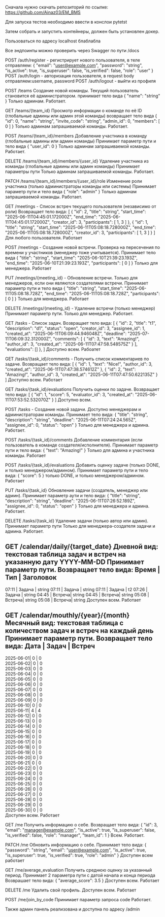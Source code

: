 Сначала нужно скачать репозиторий по ссылке: https://github.com/Ainaz03/EM_BMS

Для запуска тестов необходимо ввести в конслои pytetst

Затем собрать и запустить контейнеры, должен быть установлен докер.

Пользоваться по адресу localhost блаблабла

Все эндпоинты можно проверить через Swagger по пути /docs

POST /auth/register - регистрирует нового пользователя, в теле отправляем:
{
  "email": "user@example.com",
  "password": "string",
  "is_active": true,
  "is_superuser": false,
  "is_verified": false,
  "role": "user"
} 
POST /auth/login - авторизация пользователя, в request body отправляем:username, password
POST /auth/logout - выйти из профиля




POST /teams Создание новой команды. Текущий пользователь становится её администратором.
принимает тело вида
{
  "name": "string"
}
Только админам. Работает.

GET /teams/{team_id} Просмотр информации о команде по её ID (глобальные админы или админ этой команды)
возвращает тело вида
{
  "id": 0,
  "name": "string",
  "invite_code": "string",
  "admin_id": 0,
  "members": [
    0
  ]
}
Только админам запрашиваемой команды. Работает.

POST /teams/{team_id}/members Добавление участника в команду (глобальные админы или админ команды)
Принимает параметр пути и тело вида
{
  "user_id": 0
}
Только админам запрашиваемой команды. Работает.

DELETE /teams/{team_id}/members/{user_id} Удаление участника из команды (глобальные админы или админ команды)
Принимает параметры пути
Только админам запрашиваемой команды. Работает.

PATCH /teams/{team_id}/members/{user_id}/role Изменение роли участника (только администраторы команды или системы)
Принимает параметр пути и тело вида
{
  "role": "admin"
}
Только админам запрашиваемой команды. Работает.



GET /meetings - Список встреч текущего пользователя (независимо от роли)
Возвращает тело вида:
[
  {
    "id": 2,
    "title": "string",
    "start_time": "2025-06-11T04:45:01.172000Z",
    "end_time": "2025-06-11T04:45:01.172000Z",
    "creator_id": 3,
    "participants": [
      1,
      3
    ]
  },
  {
    "id": 1,
    "title": "string",
    "start_time": "2025-06-11T05:08:18.728000Z",
    "end_time": "2025-06-11T05:08:18.728000Z",
    "creator_id": 3,
    "participants": [
      1,
      3
    ]
  }
]
Для любого пользователя. Работает

POST /meetings - Создание новой встречи. Проверка на пересечения по времени у участников (менеджер тоже учитывается).
Принимает тело вида
{
  "title": "string",
  "start_time": "2025-06-10T21:39:23.193Z",
  "end_time": "2025-06-10T21:39:23.193Z",
  "participants": [
    0
  ]
}
Только для менеджера. Работает

PUT /meetings/{meeting_id} - Обновление встречи. Только для менеджеров, если они являются создателями встречи.
Принимает параметр пути и тело вида
{
  "title": "string",
  "start_time": "2025-06-11T05:08:18.728Z",
  "end_time": "2025-06-11T05:08:18.728Z",
  "participants": [
    0
  ]
}
Только для менеджера. Работает

DELETE /meetings/{meeting_id} - Удаление встречи (только менеджер)
Принимает параметр пути.
Только для менеджер. Работает.



GET /tasks - Список задач.
Возвращает тело вида:
[
  {
    "id": 2,
    "title": "t1",
    "description": "d1",
    "status": "open",
    "creator_id": 3,
    "assignee_id": 1,
    "created_at": "2025-06-11T06:09:44.946048Z",
    "deadline": "2025-07-11T06:09:32.312000Z",
    "comments": [
      {
        "id": 3,
        "text": "Amazing!",
        "author_id": 3,
        "created_at": "2025-06-11T07:47:58.548575Z"
      }
    ],
    "evaluations": []
  },
]
Доступно всем. Рабоатет

GET /tasks/{task_id}/comments - Получить список комментариев по задаче.
Возвращает тело вида:
[
  {
    "id": 1,
    "text": "Nice!",
    "author_id": 3,
    "created_at": "2025-06-11T07:47:38.574612Z"
  },
  {
    "id": 2,
    "text": "Amazing!",
    "author_id": 3,
    "created_at": "2025-06-11T07:47:50.622135Z"
  }
]
Доступно всем. Работает

GET /tasks/{task_id}/evaluations Получить оценки по задаче.
Возвращает тело вида:
[
  {
    "id": 1,
    "score": 5,
    "evaluator_id": 3,
    "created_at": "2025-06-11T07:53:52.532070Z"
  }
]
Доступно всем. 

POST /tasks - Создание новой задачи. Доступно менеджерам и администраторам команды.
Принимает тело вида:
{
  "title": "string",
  "description": "string",
  "deadline": "2025-06-11T07:24:24.565Z",
  "assignee_id": 0,
  "status": "open"
}
Только для менеджера и админа. Работает.

POST /tasks/{task_id}/comments Добавление комментария (если пользователь в команде создателя/исполнителя).
Принимает параметр пути и тело вида:
{
  "text": "Amazing!"
}
Только для админа и участника команды. Работает

POST /tasks/{task_id}/evaluations Добавить оценку задаче (только DONE, и только менеджером/админом).
Принимает параметр пути и тело вида:
{
  "score": 5
}
только DONE, и только менеджером/админом. Работает

PUT /tasks/{task_id} Обновление задачи (создатель, менеджер или админ).
Принимает параметр аути и тело вида:
{
  "title": "string",
  "description": "string",
  "deadline": "2025-06-11T07:26:52.189Z",
  "assignee_id": 0,
  "status": "open"
}
Только для менеджера и админа. Работает.

DELETE /tasks/{task_id} Удаление задачи (только автор или админ).
Принимает параметр пути
Только для менеджера-создателя задачи и админа. Работает.



GET /calendar/daily/{target_date} Дневной вид: текстовая таблица задач и встреч на указанную дату YYYY-MM-DD
Принимает параметр пути. Возвращает тело вида:
Время      | Тип     | Заголовок
----------------------------------------
07:11     | Задача  | string
07:11     | Задача  | string
07:11     | Задача  | t2
07:26     | Задача  | string
04:45     | Встреча| string
04:45     | Встреча| string
05:08     | Встреча| string
05:08     | Встреча| string
Доступен всем. Работает

GET /calendar/mouthly/{year}/{month} Месячный вид: текстовая таблица с количеством задач и встреч на каждый день
Принимает параметр пути. Возвращает тело вида:
Дата       | Задач | Встреч
---------------------------
2025-06-01|   0   |   0   
2025-06-02|   0   |   0   
2025-06-03|   0   |   0   
2025-06-04|   0   |   0   
2025-06-05|   0   |   0   
2025-06-06|   0   |   0   
2025-06-07|   0   |   0   
2025-06-08|   0   |   0   
2025-06-09|   0   |   0   
2025-06-10|   0   |   0   
2025-06-11|   4   |   4   
2025-06-12|   0   |   0   
2025-06-13|   0   |   0   
2025-06-14|   0   |   0   
2025-06-15|   0   |   0   
2025-06-16|   0   |   0   
2025-06-17|   0   |   0   
2025-06-18|   0   |   0   
2025-06-19|   0   |   0   
2025-06-20|   0   |   0   
2025-06-21|   0   |   0   
2025-06-22|   0   |   0   
2025-06-23|   0   |   0   
2025-06-24|   0   |   0   
2025-06-25|   0   |   0   
2025-06-26|   0   |   0   
2025-06-27|   0   |   0   
2025-06-28|   0   |   0   
2025-06-29|   0   |   0   
2025-06-30|   0   |   0  
Доступен всем. Работает



GET /me Получить информацию о себе.
Возвращает тело вида:
{
  "id": 3,
  "email": "manager@example.com",
  "is_active": true,
  "is_superuser": false,
  "is_verified": false,
  "role": "manager",
  "team_id": 1
}
Всем. Работает.

PATCH /me Обновить информацию о себе.
Принимает тело вида:
{
  "password": "string",
  "email": "user@example.com",
  "is_active": true,
  "is_superuser": true,
  "is_verified": true,
  "role": "admin"
}
Доступен всем работает

GET /me/average_evaluation Получить среднюю оценку за указанный период.
Принимает 2 параметра пути с датой начала и конца периода
Возврашает тело вида:
{
  "average_score": 3.5
}
Доступен всем. Работает

DELETE /me Удалить свой профиль.
Доступен всем. Работает

POST /me/join_by_code
Принимает параметр запроса code
Работает.



Также админ панель реализована и доступна по адресу /admin
